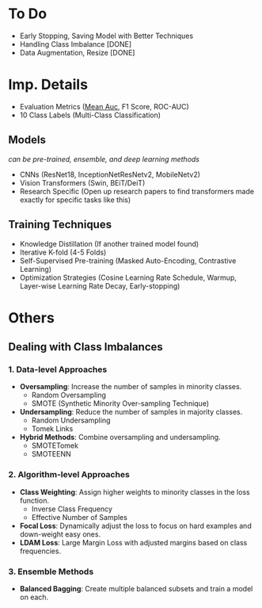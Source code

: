 # To Do

- Early Stopping, Saving Model with Better Techniques
- Handling Class Imbalance [DONE]
- Data Augmentation, Resize [DONE]

# Imp. Details
- Evaluation Metrics (<u>Mean Auc</u>, F1 Score, ROC-AUC)
- 10 Class Labels (Multi-Class Classification)

## Models
*can be pre-trained, ensemble, and deep learning methods*
- CNNs (ResNet18, InceptionNetResNetv2, MobileNetv2)
- Vision Transformers (Swin, BEiT/DeiT)
- Research Specific (Open up research papers to find transformers made exactly for specific tasks like this)

## Training Techniques
- Knowledge Distillation (If another trained model found)
- Iterative K-fold (4-5 Folds)
- Self-Supervised Pre-training (Masked Auto-Encoding, Contrastive Learning)
- Optimization Strategies (Cosine Learning Rate Schedule, Warmup, Layer-wise Learning Rate Decay, Early-stopping)

# Others

## Dealing with Class Imbalances

### 1. Data-level Approaches

- **Oversampling**: Increase the number of samples in minority classes.
  - Random Oversampling
  - SMOTE (Synthetic Minority Over-sampling Technique)
- **Undersampling**: Reduce the number of samples in majority classes.
  - Random Undersampling
  - Tomek Links
- **Hybrid Methods**: Combine oversampling and undersampling.
  - SMOTETomek
  - SMOTEENN

### 2. Algorithm-level Approaches

- **Class Weighting**: Assign higher weights to minority classes in the loss function.
  - Inverse Class Frequency
  - Effective Number of Samples
- **Focal Loss**: Dynamically adjust the loss to focus on hard examples and down-weight easy ones.
- **LDAM Loss**: Large Margin Loss with adjusted margins based on class frequencies.

### 3. Ensemble Methods

- **Balanced Bagging**: Create multiple balanced subsets and train a model on each.